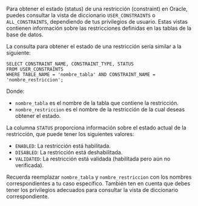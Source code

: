 Para obtener el estado (status) de una restricción (constraint) en Oracle, puedes consultar la vista de diccionario `USER_CONSTRAINTS` o `ALL_CONSTRAINTS`, dependiendo de tus privilegios de usuario. Estas vistas contienen información sobre las restricciones definidas en las tablas de la base de datos.

La consulta para obtener el estado de una restricción sería similar a la siguiente:

```
SELECT CONSTRAINT_NAME, CONSTRAINT_TYPE, STATUS
FROM USER_CONSTRAINTS
WHERE TABLE_NAME = 'nombre_tabla' AND CONSTRAINT_NAME = 'nombre_restriccion';
```

Donde:

- `nombre_tabla` es el nombre de la tabla que contiene la restricción.
- `nombre_restriccion` es el nombre de la restricción de la cual deseas obtener el estado.

La columna `STATUS` proporciona información sobre el estado actual de la restricción, que puede tener los siguientes valores:

- `ENABLED`: La restricción está habilitada.
- `DISABLED`: La restricción está deshabilitada.
- `VALIDATED`: La restricción está validada (habilitada pero aún no verificada).

Recuerda reemplazar `nombre_tabla` y `nombre_restriccion` con los nombres correspondientes a tu caso específico. También ten en cuenta que debes tener los privilegios adecuados para consultar la vista de diccionario correspondiente.